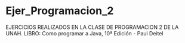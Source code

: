 # Ejer_Programacion_2
EJERCICIOS REALIZADOS EN LA CLASE DE PROGRAMACION 2 DE LA UNAH.
LIBRO: Como programar a Java, 10ª Edición - Paul Deitel
